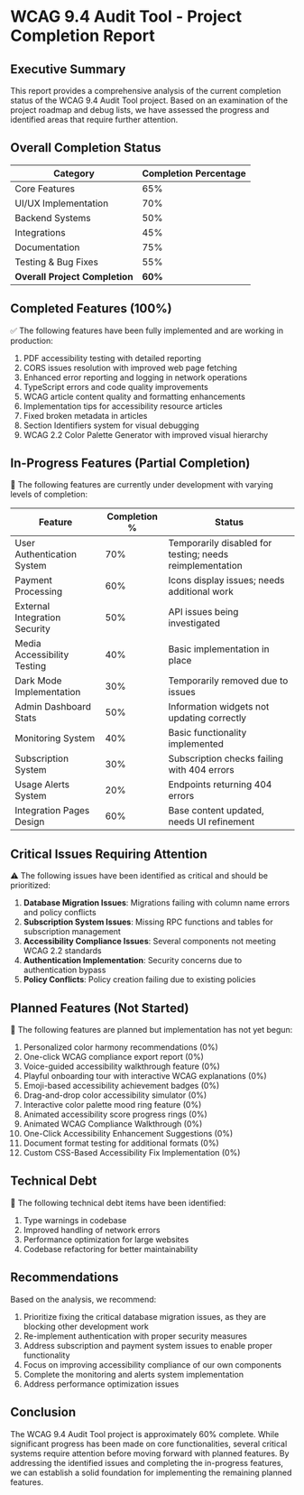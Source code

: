 # WCAG 9.4 Audit Tool - Project Completion Report

## Executive Summary

This report provides a comprehensive analysis of the current completion status of the WCAG 9.4 Audit Tool project. Based on an examination of the project roadmap and debug lists, we have assessed the progress and identified areas that require further attention.

## Overall Completion Status

| Category | Completion Percentage |
|----------|------------------------|
| Core Features | 65% |
| UI/UX Implementation | 70% |
| Backend Systems | 50% |
| Integrations | 45% |
| Documentation | 75% |
| Testing & Bug Fixes | 55% |
| **Overall Project Completion** | **60%** |

## Completed Features (100%)

✅ The following features have been fully implemented and are working in production:

1. PDF accessibility testing with detailed reporting
2. CORS issues resolution with improved web page fetching
3. Enhanced error reporting and logging in network operations
4. TypeScript errors and code quality improvements
5. WCAG article content quality and formatting enhancements
6. Implementation tips for accessibility resource articles
7. Fixed broken metadata in articles
8. Section Identifiers system for visual debugging
9. WCAG 2.2 Color Palette Generator with improved visual hierarchy

## In-Progress Features (Partial Completion)

🔄 The following features are currently under development with varying levels of completion:

| Feature | Completion % | Status |
|---------|--------------|--------|
| User Authentication System | 70% | Temporarily disabled for testing; needs reimplementation |
| Payment Processing | 60% | Icons display issues; needs additional work |
| External Integration Security | 50% | API issues being investigated |
| Media Accessibility Testing | 40% | Basic implementation in place |
| Dark Mode Implementation | 30% | Temporarily removed due to issues |
| Admin Dashboard Stats | 50% | Information widgets not updating correctly |
| Monitoring System | 40% | Basic functionality implemented |
| Subscription System | 30% | Subscription checks failing with 404 errors |
| Usage Alerts System | 20% | Endpoints returning 404 errors |
| Integration Pages Design | 60% | Base content updated, needs UI refinement |

## Critical Issues Requiring Attention

⚠️ The following issues have been identified as critical and should be prioritized:

1. **Database Migration Issues**: Migrations failing with column name errors and policy conflicts
2. **Subscription System Issues**: Missing RPC functions and tables for subscription management
3. **Accessibility Compliance Issues**: Several components not meeting WCAG 2.2 standards
4. **Authentication Implementation**: Security concerns due to authentication bypass
5. **Policy Conflicts**: Policy creation failing due to existing policies

## Planned Features (Not Started)

📝 The following features are planned but implementation has not yet begun:

1. Personalized color harmony recommendations (0%)
2. One-click WCAG compliance export report (0%)
3. Voice-guided accessibility walkthrough feature (0%)
4. Playful onboarding tour with interactive WCAG explanations (0%)
5. Emoji-based accessibility achievement badges (0%)
6. Drag-and-drop color accessibility simulator (0%)
7. Interactive color palette mood ring feature (0%)
8. Animated accessibility score progress rings (0%)
9. Animated WCAG Compliance Walkthrough (0%)
10. One-Click Accessibility Enhancement Suggestions (0%)
11. Document format testing for additional formats (0%)
12. Custom CSS-Based Accessibility Fix Implementation (0%)

## Technical Debt

🔧 The following technical debt items have been identified:

1. Type warnings in codebase
2. Improved handling of network errors
3. Performance optimization for large websites
4. Codebase refactoring for better maintainability

## Recommendations

Based on the analysis, we recommend:

1. Prioritize fixing the critical database migration issues, as they are blocking other development work
2. Re-implement authentication with proper security measures
3. Address subscription and payment system issues to enable proper functionality
4. Focus on improving accessibility compliance of our own components
5. Complete the monitoring and alerts system implementation
6. Address performance optimization issues

## Conclusion

The WCAG 9.4 Audit Tool project is approximately 60% complete. While significant progress has been made on core functionalities, several critical systems require attention before moving forward with planned features. By addressing the identified issues and completing the in-progress features, we can establish a solid foundation for implementing the remaining planned features.